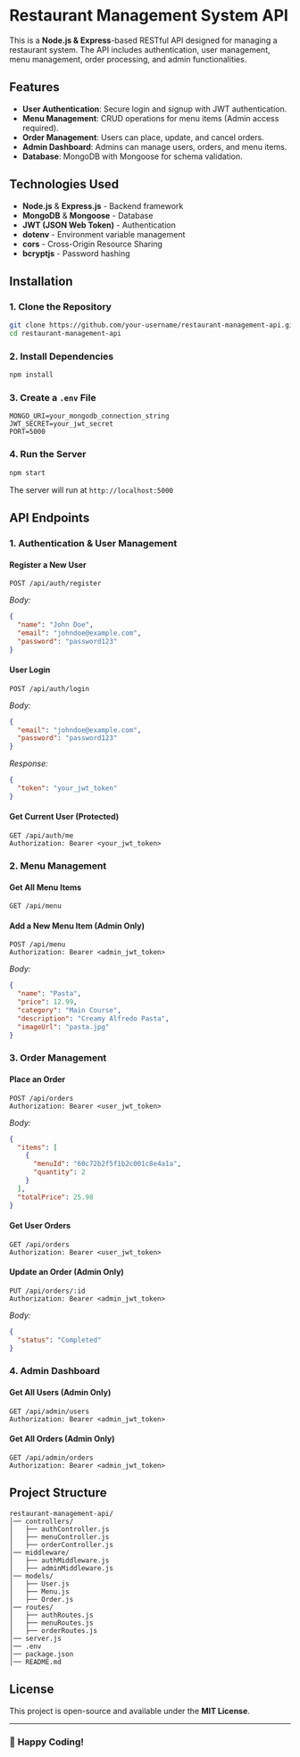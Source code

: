 # Restaurant Management System API

This is a **Node.js & Express**-based RESTful API designed for managing a restaurant system. The API includes authentication, user management, menu management, order processing, and admin functionalities.

## Features

- **User Authentication**: Secure login and signup with JWT authentication.
- **Menu Management**: CRUD operations for menu items (Admin access required).
- **Order Management**: Users can place, update, and cancel orders.
- **Admin Dashboard**: Admins can manage users, orders, and menu items.
- **Database**: MongoDB with Mongoose for schema validation.

## Technologies Used

- **Node.js** & **Express.js** - Backend framework
- **MongoDB** & **Mongoose** - Database
- **JWT (JSON Web Token)** - Authentication
- **dotenv** - Environment variable management
- **cors** - Cross-Origin Resource Sharing
- **bcryptjs** - Password hashing

## Installation

### 1. Clone the Repository

```bash
git clone https://github.com/your-username/restaurant-management-api.git
cd restaurant-management-api
```

### 2. Install Dependencies

```bash
npm install
```

### 3. Create a `.env` File

```env
MONGO_URI=your_mongodb_connection_string
JWT_SECRET=your_jwt_secret
PORT=5000
```

### 4. Run the Server

```bash
npm start
```

The server will run at `http://localhost:5000`

## API Endpoints

### **1. Authentication & User Management**

#### Register a New User

```http
POST /api/auth/register
```

_Body:_

```json
{
  "name": "John Doe",
  "email": "johndoe@example.com",
  "password": "password123"
}
```

#### User Login

```http
POST /api/auth/login
```

_Body:_

```json
{
  "email": "johndoe@example.com",
  "password": "password123"
}
```

_Response:_

```json
{
  "token": "your_jwt_token"
}
```

#### Get Current User (Protected)

```http
GET /api/auth/me
Authorization: Bearer <your_jwt_token>
```

### **2. Menu Management**

#### Get All Menu Items

```http
GET /api/menu
```

#### Add a New Menu Item (Admin Only)

```http
POST /api/menu
Authorization: Bearer <admin_jwt_token>
```

_Body:_

```json
{
  "name": "Pasta",
  "price": 12.99,
  "category": "Main Course",
  "description": "Creamy Alfredo Pasta",
  "imageUrl": "pasta.jpg"
}
```

### **3. Order Management**

#### Place an Order

```http
POST /api/orders
Authorization: Bearer <user_jwt_token>
```

_Body:_

```json
{
  "items": [
    {
      "menuId": "60c72b2f5f1b2c001c8e4a1a",
      "quantity": 2
    }
  ],
  "totalPrice": 25.98
}
```

#### Get User Orders

```http
GET /api/orders
Authorization: Bearer <user_jwt_token>
```

#### Update an Order (Admin Only)

```http
PUT /api/orders/:id
Authorization: Bearer <admin_jwt_token>
```

_Body:_

```json
{
  "status": "Completed"
}
```

### **4. Admin Dashboard**

#### Get All Users (Admin Only)

```http
GET /api/admin/users
Authorization: Bearer <admin_jwt_token>
```

#### Get All Orders (Admin Only)

```http
GET /api/admin/orders
Authorization: Bearer <admin_jwt_token>
```

## Project Structure

```
restaurant-management-api/
│── controllers/
│   ├── authController.js
│   ├── menuController.js
│   ├── orderController.js
│── middleware/
│   ├── authMiddleware.js
│   ├── adminMiddleware.js
│── models/
│   ├── User.js
│   ├── Menu.js
│   ├── Order.js
│── routes/
│   ├── authRoutes.js
│   ├── menuRoutes.js
│   ├── orderRoutes.js
│── server.js
│── .env
│── package.json
│── README.md
```

## License

This project is open-source and available under the **MIT License**.

---

### 🚀 **Happy Coding!**
